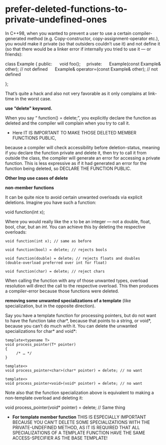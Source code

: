 # prefer-deleted-functions-to-private-undefined-ones

In C++98, when you wanted to prevent a user to use a certain
compiler-generated method (e.g. Copy-constructor,
copy-assignment-operator etc.), you would make it private (so that
outsiders couldn’t use it) and not define it (so that there would be a
linker error if internally you tried to use it — or friends):

class Example
{
public:
     void foo();    
private:
     Example(const Example& other); // not defined
     Example& operator=(const Example& other); // not defined

};

That’s quite a hack and also not very favorable as it only complains at
link-time in the worst case.

**use “delete" keyword.**

When you say “<R> function(<T>) = delete;”, you
explicitly declare the function as deleted and the compiler will
complain when you try to call it.

-  Here IT IS IMPORTANT TO MAKE THOSE DELETED MEMBER FUNCTIONS PUBLIC,

because a compiler will check accessibility before deletion-status, meaning if you declare the function private and delete it, then try to call it from outside the
class, the compiler will generate an error for accessing a private
function. This is less expressive as if it had generated an error for
the function being deleted, so DECLARE THE FUNCTION PUBLIC.

**Other Imp use cases of delete**

**non-member functions**

It can be quite nice to avoid certain unwanted overloads via explicit deletions.
Imagine you have such a function:

void function(int x);

Where you would really like the x to be an integer — not a double,
float, bool, char, but an _int_. You can achieve this by deleting the
respective overloads:

```
void function(int x); // same as before

void function(bool) = delete; // rejects bools

void function(double) = delete; // rejects floats and doubles
(double-overload preferred over int for float)

void function(char) = delete; // reject chars
```

When calling the function with any of those unwanted types, overload
resolution will direct the call to the respective overload. This then
produces a compiler-error because those functions were deleted.

**removing some unwanted specializations of a template** (like specialization, but in the opposite direction).

Say you have a template function for processing pointers, but do not want to
have the function take char*, because that points to a string, or void*,
because you can’t do much with it. You can delete the unwanted
specializations for char* and void*:

```
template<typename T>
void process_pointer(T* pointer)
{
     /* … */
}

template<>
void process_pointer<char>(char* pointer) = delete; // no want

template<>
void process_pointer<void>(void* pointer) = delete; // no want
```



Note also that the function specialization above is equivalent to making
a non-template overload and deleting it:

void process_pointer(void* pointer) = delete; // Same thing

- **For template member function**
THIS IS ESPECIALLY IMPORTANT BECAUSE YOU CAN’T DELETE SOME
SPECIALIZATIONS WITH THE PRIVATE-UNDEFINED METHOD, AS IT IS REQUIRED
THAT ALL SPECIALIZATIONS OF A TEMPLATE FUNCTION HAVE THE SAME
ACCESS-SPECIFIER AS THE BASE TEMPLATE!
